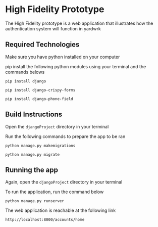 # High Fidelity Prototype

The High Fidelity prototype is a web application that illustrates how the authentication system will function in yardwrk

## Required Technologies

Make sure you have python installed on your computer

pip install the following python modules using your terminal and the commands belows

```
pip install django
```
```
pip install django-crispy-forms
```
```
pip install django-phone-field
```

## Build Instructions

Open the `djangoProject` directory in your terminal

Run the following commands to prepare the app to be ran

```
python manage.py makemigrations
```
```
python manage.py migrate
```

## Running the app

Again, open the `djangoProject` directory in your terminal

To run the application, run the command below

```
python manage.py runserver
```

The web application is reachable at the following link

```
http://localhost:8000/accounts/home
```
